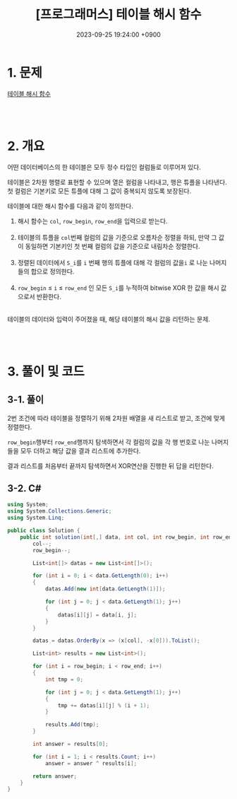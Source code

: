 ﻿---
title:  "[프로그래머스] 테이블 해시 함수"
date:   2023-09-25 19:24:00 +0900
category: Algorithm
tags: Algorithm C#
toc_label: "[프로그래머스] 테이블 해시 함수"
use_math: true
---

# 1. 문제
[테이블 해시 함수](https://school.programmers.co.kr/learn/courses/30/lessons/147354)



<br/>
<br/>

# 2. 개요
어떤 데이터베이스의 한 테이블은 모두 정수 타입인 컬럼들로 이루어져 있다.

 테이블은 2차원 행렬로 표현할 수 있으며 열은 컬럼을 나타내고, 행은 튜플을 나타낸다. 첫 컬럼은 기본키로 모든 튜플에 대해 그 값이 중복되지 않도록 보장된다.

테이블에 대한 해시 함수를 다음과 같이 정의한다.

1. 해시 함수는  `col`,  `row_begin`,  `row_end`을 입력으로 받는다.<br><br>
2. 테이블의 튜플을  `col`번째 컬럼의 값을 기준으로 오름차순 정렬을 하되, 만약 그 값이 동일하면 기본키인 첫 번째 컬럼의 값을 기준으로 내림차순 정렬한다.<br><br>
3.  정렬된 데이터에서 `S_i`를 `i` 번째 행의 튜플에 대해 각 컬럼의 값을`i` 로 나눈 나머지들의 합으로 정의한다.<br><br>
4.  `row_begin`  ≤ `i` ≤  `row_end`  인 모든 `S_i`를 누적하여 bitwise XOR 한 값을 해시 값으로서 반환한다.<br><br>

테이블의 데이터와 입력이 주어졌을 때, 해당 테이블의 해시 값을 리턴하는 문제.

<br/>
<br/>

# 3. 풀이 및 코드
## 3-1. 풀이
2번 조건에 따라 테이블을 정렬하기 위해 2차원 배열을 새 리스트로 받고, 조건에 맞게 정렬한다.

`row_begin`행부터  `row_end`행까지 탐색하면서 각 컬럼의 값을 각 행 번호로 나눈 나머지들을 모두 더하고 해당 값을 결과 리스트에 추가한다.

결과 리스트를 처음부터 끝까지 탐색하면서 XOR연산을 진행한 뒤 답을 리턴한다.

## 3-2. C#

```csharp
using System;
using System.Collections.Generic;
using System.Linq;

public class Solution {
    public int solution(int[,] data, int col, int row_begin, int row_end) {
        col--;
        row_begin--;

        List<int[]> datas = new List<int[]>();

        for (int i = 0; i < data.GetLength(0); i++)
        {
            datas.Add(new int[data.GetLength(1)]);

            for (int j = 0; j < data.GetLength(1); j++)
            {
                datas[i][j] = data[i, j];
            }
        }

        datas = datas.OrderBy(x => (x[col], -x[0])).ToList();

        List<int> results = new List<int>();

        for (int i = row_begin; i < row_end; i++)
        {
            int tmp = 0;

            for (int j = 0; j < data.GetLength(1); j++)
            {
                tmp += datas[i][j] % (i + 1);
            }

            results.Add(tmp);
        }

        int answer = results[0];

        for (int i = 1; i < results.Count; i++)
            answer = answer ^ results[i];

        return answer;
    }
}
```

